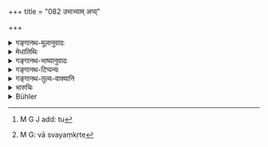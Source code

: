 +++
title = "082 उभाभ्याम् अप्य्"

+++

<details><summary>गङ्गानथ-मूलानुवादः</summary>

If he is unable to subsist by these two occupations, and the question arises as to how it should be,—he may live the living of the Vaiśya, having recourse to agriculture and cattle-tending.—(82)
</details>

<details><summary>मेधातिथिः</summary>

**उभ्याभ्याम् अप्य् अजीवंस् तु** । क्रमो ऽनेन प्रदर्श्यते । प्रथमम् अनन्तरा वृत्तिः, तदभावे व्यवहितेति । **कृषिगोरक्षा**ग्रहणं वैश्यवृत्तिमात्रप्रदर्शनार्थम् । तथा च वणिज्यायाम् अविक्रेयप्रतिषेधं वक्ष्यति- **जीवेद् वैश्यस्य जीविकाम्** इति । सामान्यविशेषभावेन क्रियायाः साध्यसाधनभावः प्राग् उपपादितः । 

- <u>तत्र</u> कृषिवाणिज्यकुशीदान्य् अनापद्य् एवोकान्य् अध्यापनादिवत्, "प्रमृतं कर्षणं स्मृतम् । सत्यानृतं तु वाणिज्यम्" (म्ध् ४.५–६) इति[^१६५] केचिद् आहुः । "कृषिवाणिज्ये चास्वयंकृते,[^१६६] कुसीदं च" (ग्ध् ९.५–६) इतु उक्तम् । स्वयंकरणम् अत्राभ्यनुज्ञायते । 


[^१६६]:
     M G: vā svayaṃkṛte


[^१६५]:
     M G J add: tu

- <u>यत् त्व्</u> अध्यापनादिवद् इति साम्यम् आशङ्कितम्, अत्रैव परिहृतम् । यदि सर्वेषां कृष्यादयः समत्वेन स्युः, कथम् इदम् उच्यते "वणिक्पशुकृषीर् विशः आजीवनार्थम्" (म्ध् १०.७९) ब्राह्मणक्षत्रिययोर् अपि नाजीवनार्थस् तदा । किं च "याजनाध्यापने चैव विशुद्धाच् च प्रतिग्रहः" (म्ध् १०.७६) इत्य् अत्र तान्य् अपि समाख्यास्यत् । तस्माद् अध्यापनादिनियमैर् जीवतः कृष्यादयः प्रतिषिद्धा एव । यस् तु प्रकरणाद् अन्यत्रैषाम् उपदेशः स तत्रैव प्रदर्शितप्रयोजनः ॥ १०.८२ ॥
</details>

<details><summary>गङ्गानथ-भाष्यानुवादः</summary>

‘*If he is unable to subsist by these two occupations*.’ The text is
meant to lay clown a distinct order of sequence; at first he is to
adopt, the occupation of the caste next to him, and then that of the
caste removed a degree further.

The mention of ‘*agriculture and cattle-tending*’ is meant to stand for
all the occupations of the Vaiśya. That is why *trading* is also
permitted, in view of which the author is going to forbid (in 85, *et.
seq*.) the selling of certain things by the Brāhmaṇa.

‘*He may live the living of the Vaiśya*—The two acts (denoted by the
terms ‘live’ and ‘living’) are spoken of as cause and effect,—one
standing for the general act of *living*, and the other for the special
forms of living.

Some people have held that from among the occupations of the Vaiśya,
agriculture, trade, and money-lending have been permitted (for the
Brāhmaṇa) even during normal times,—just like Teaching and other
occupations—under verses 4.5 and 6. In Gautama (10.5 and 6) also we
read—‘Agriculture and trade done by himself, as also money-lending’;
which permits the carrying on of agriculture and trade by the Brāhmaṇa
himself.

As for the view that these stand on the same footing as Teaching and
other occupations (of the Brāhmaṇa himself),—this has been refuted by us
already. If agriculture and other occupations of the Vaiśya stood for
all three castes, on exactly the same footing,—then, why should ‘trade,
cattle-tending and agriculture’ have been mentioned as the most useful
occupation ‘*for* *the Vaiśya*’ (verse 79)? And for the Brāhmaṇa and the
Kṣatriya also, these should not have been mentioned as to be adopted
only under the stress of want of livelihood; in fact they should have
been mentioned along with ‘Teaching, sacrificing for others and
receiving gifts from pure men’ (76) \[which have been mentioned as the
special occupations of the Brāhmaṇa\].

The conclusion therefore is that so long as the Brāhmaṇa can make a
living by teaching and the other occupations laid down for himself,
agriculture and the rest are forbidden to him. As regards the texts (4.
5 and 6) permitting these latter for the Brāhmaṇa, the real meaning of
this we have already explained under those texts.—(82)
</details>

<details><summary>गङ्गानथ-टिप्पन्यः</summary>

Nārāyaṇa thinks that ‘*Kṛṣi*’ means here that agriculture whereat the
Brāhmaṇa himself does not do any manual work; bat Govindarāja and
Kullūka reject this view.

This verse is quoted in *Mitākṣarā*, (3.35), to the; effect that in
abnormal times for purposes of livelihood the Br āh maṇa may have
recourse to the functions of the Vaiśya, but never to those of the
*Śūdra*;—in *Madanapārijāta*, (p. 232);—and in *Nṛsiṃhaprasāda* (Āhnika,
36b).
</details>

<details><summary>गङ्गानथ-तुल्य-वाक्यानि</summary>

**(verses 10.81-84)  
**

See Comparative notes for [Verse
10.81].
</details>

<details><summary>भारुचिः</summary>

**कृष्ट्गोरक्ष**ग्रहणं च सर्ववैश्यवृत्तिप्रदर्शनार्थम् । स्वयं करणपक्षे चेयं ब्राह्मणस्य वैस्यवृत्तिर् उच्यते । अस्वयं कृता तु पूर्वम् उक्ता "ऋतामृताभ्यां जीवेत" इत्य् एवमादौ । एवं च वैश्यवृत्तेः प्रकरणभेद उपपद्यते । बहुलम् आसाम् इदम् अधुनोच्यते ॥ १०.८२ ॥
</details>

<details><summary>Bühler</summary>

082	If it be asked, 'How shall it be, if he cannot maintain himself by either (of these occupations?' the answer is), he may adopt a Vaisya's mode of life, employing himself in agriculture and rearing cattle.
</details>
